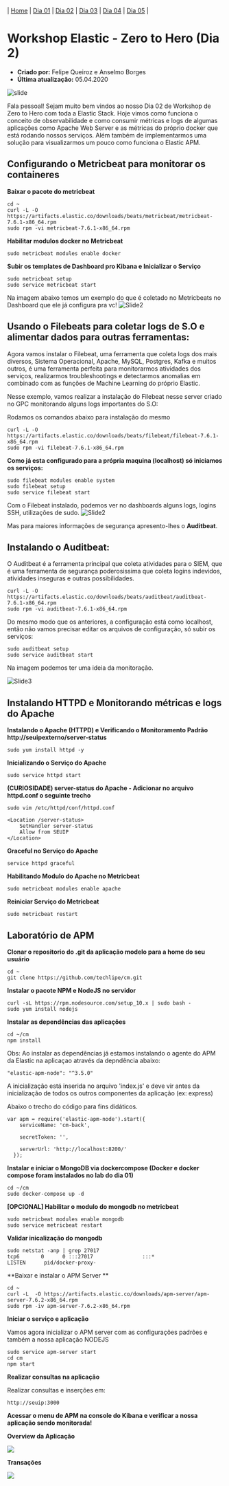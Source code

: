 | [Home](https://techlipe.github.io/Workshop-Zero-To-Hero) | [Dia 01](https://techlipe.github.io/Workshop-Zero-To-Hero/dia01-configuracoes) | [Dia 02](https://techlipe.github.io/Workshop-Zero-To-Hero/dia02-observabilidade) | [Dia 03](https://techlipe.github.io/Workshop-Zero-To-Hero/dia03-elasticsearch) | [Dia 04](https://techlipe.github.io/Workshop-Zero-To-Hero/dia04-logstash) | [Dia 05](https://techlipe.github.io/Workshop-Zero-To-Hero/dia05-kibana) | 

# Workshop Elastic - Zero to Hero (Dia 2)
* **Criado por:** Felipe Queiroz e Anselmo Borges <br>
* **Última atualização:** 05.04.2020

![slide](https://github.com/AnselmoBorges/zerotohero/blob/master/Slide1.jpg)

Fala pessoal! Sejam muito bem vindos ao nosso Dia 02 de Workshop de Zero to Hero com toda a Elastic Stack. Hoje vimos como funciona o conceito de observabilidade e como consumir métricas e logs de algumas aplicações como Apache Web Server e as métricas do próprio docker que está rodando nossos serviços. Além também de implementarmos uma solução para visualizarmos um pouco como funciona o Elastic APM.


## Configurando o Metricbeat para monitorar os containeres
**Baixar o pacote do metricbeat**
```
cd ~
curl -L -O https://artifacts.elastic.co/downloads/beats/metricbeat/metricbeat-7.6.1-x86_64.rpm
sudo rpm -vi metricbeat-7.6.1-x86_64.rpm
```

**Habilitar modulos docker no Metricbeat**
```
sudo metricbeat modules enable docker
```

**Subir os templates de Dashboard pro Kibana e Inicializar o Serviço**
```
sudo metricbeat setup
sudo service metricbeat start
```
Na imagem abaixo temos um exemplo do que é coletado no Metricbeats no Dashboard que ele já configura pra vc!
![Slide2](https://github.com/AnselmoBorges/zerotohero/blob/master/imagens/metricdocker.png)

## Usando o Filebeats para coletar logs de S.O e alimentar dados para outras ferramentas:
Agora vamos instalar o Filebeat, uma ferramenta que coleta logs dos mais diversos, Sistema Operacional, Apache, MySQL, Postgres, Kafka e muitos outros, é uma ferramenta perfeita para monitorarmos atividades dos serviços, realizarmos troubleshootings e detectarmos anomalias em combinado com as funções de Machine Learning do próprio Elastic.

Nesse exemplo, vamos realizar a instalação do Filebeat nesse server criado no GPC monitorando alguns logs importantes do S.O:

Rodamos os comandos abaixo para instalação do mesmo
```
curl -L -O https://artifacts.elastic.co/downloads/beats/filebeat/filebeat-7.6.1-x86_64.rpm
sudo rpm -vi filebeat-7.6.1-x86_64.rpm
```
**Como já esta configurado para a própria maquina (localhost) só iniciamos os serviços:**
```
sudo filebeat modules enable system
sudo filebeat setup
sudo service filebeat start
```
Com o Filebeat instalado, podemos ver no dashboards alguns logs, logins SSH, utilizações de sudo.
![Slide2](https://github.com/AnselmoBorges/zerotohero/blob/master/imagens/filebeat.png)

Mas para maiores informações de segurança apresento-lhes o **Auditbeat**.

## Instalando o Auditbeat:
O Auditbeat é a ferramenta principal que coleta atividades para o SIEM, que é uma ferramenta de segurança poderosissima que coleta logins indevidos, atividades inseguras e outras possibilidades.

```
curl -L -O https://artifacts.elastic.co/downloads/beats/auditbeat/auditbeat-7.6.1-x86_64.rpm
sudo rpm -vi auditbeat-7.6.1-x86_64.rpm
```

Do mesmo modo que os anteriores, a configuração está como localhost, então não vamos precisar editar os arquivos de configuração, só subir os serviços:
```
sudo auditbeat setup
sudo service auditbeat start
```
Na imagem podemos ter uma ideia da monitoração.

![Slide3](https://github.com/AnselmoBorges/zerotohero/blob/master/imagens/SIEM.png)

## Instalando HTTPD e Monitorando métricas e logs do Apache
**Instalando o Apache (HTTPD) e Verificando o Monitoramento Padrão http://seuipexterno/server-status**
```
sudo yum install httpd -y 
```
**Inicializando o Serviço do Apache**
```
sudo service httpd start
```

**(CURIOSIDADE) server-status do Apache - Adicionar no arquivo httpd.conf o seguinte trecho**
```
sudo vim /etc/httpd/conf/httpd.conf

<Location /server-status>
    SetHandler server-status
    Allow from SEUIP
</Location>
```
**Graceful no Serviço do Apache**
```
service httpd graceful
```

**Habilitando Modulo do Apache no Metricbeat**
```
sudo metricbeat modules enable apache
```

**Reiniciar Serviço do Metricbeat**
```
sudo metricbeat restart
```

## Laboratório de APM

**Clonar o repositorio do .git da aplicação modelo para a home do seu usuário**

```
cd ~
git clone https://github.com/techlipe/cm.git
```

**Instalar o pacote NPM e NodeJS no servidor**

```
curl -sL https://rpm.nodesource.com/setup_10.x | sudo bash -
sudo yum install nodejs
```

**Instalar as dependências das aplicações**
```
cd ~/cm
npm install
```

Obs: Ao instalar as dependências já estamos instalando o agente do APM da Elastic na aplicaçao através da depndência abaixo:
```
"elastic-apm-node": "^3.5.0"
```

A inicialização está inserida no arquivo 'index.js' e deve vir antes da inicialização de todos os outros componentes da aplicação (ex: express)

Abaixo o trecho do código para fins didáticos. 
```
var apm = require('elastic-apm-node').start({
    serviceName: 'cm-back',

    secretToken: '',

    serverUrl: 'http://localhost:8200/'
  });
```

**Instalar e iniciar o MongoDB via dockercompose (Docker e docker compose foram instalados no lab do dia 01)**
```
cd ~/cm
sudo docker-compose up -d
```

**[OPCIONAL] Habilitar o modulo do mongodb no metricbeat** 
```
sudo metricbeat modules enable mongodb
sudo service metricbeat restart
```

**Validar inicalização do mongodb**
```
sudo netstat -anp | grep 27017
tcp6       0      0 :::27017                :::*                    LISTEN      pid/docker-proxy- 
```

**Baixar e instalar o APM Server **

```
cd ~
curl -L  -O https://artifacts.elastic.co/downloads/apm-server/apm-server-7.6.2-x86_64.rpm
sudo rpm -iv apm-server-7.6.2-x86_64.rpm
```

**Iniciar o serviço e aplicação**

Vamos agora inicializar o APM server com as configurações padrões e também a nossa aplicação NODEJS
```
sudo service apm-server start
cd cm
npm start
```

**Realizar consultas na aplicação**

Realizar consultas e inserções em:

```
http://seuip:3000
```

**Acessar o menu de APM na console do Kibana e verificar a nossa aplicação sendo monitorada!**

**Overview da Aplicação**

![](apm-menu.JPG)

**Transações**

![](apm-requisicoes.JPG)
